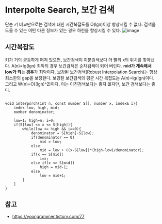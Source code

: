 # Interpolte Search, 보간 검색
단순 키 비교만으로는 검색에 대한 시간복잡도를 O(lgn)이상 향상시킬 수 없다. 검색을 도울 수 있는 어떤 다른 정보가 있는 경우 하한을 향상시킬 수 있다.
![image](https://user-images.githubusercontent.com/74875490/173378756-2efe1cb8-7983-4fc0-9deb-78ab7f7ae8f6.png)<br>

## 시간복잡도
키가 거의 균등하게 퍼져 있으면, 보간검색이 이분검색보다 더 빨리 x의 위치를 찾아낸다.
A(n)=lg(lgn)
최악의 경우 보간검색은 순차검색이 되어 버린다. <b>mid가 계속해서 low가 되는 경우</b>가 최악이다. 보강된 보간검색(Robust Interpolation Search)는 항상 최소한의 gap을 보장한다.
보강된 보간검색의 평균 시간 복잡도는 A(n)=lg(lgn)이다. 그리고 W(n)=O((lgn)^2)이다.
이는 이진검색보다는 좋지 않지만, 보간 검색보다는 좋다.

<pre><code>
void interpsrch(int n, const number S[], number x, index& i){
    index low, high, mid;
    number denominator;

    low=1; high=n; i=0;
    if(S[low] <= x <= S[high]){
        while(low <= high && i==0){
            denominator = S[high]-S[low];
            if(denominator == 0)
                mid = low;
            else
                mid = low + ((x-S[low])*(high-low)/denominator);
            if(x == S[mid])
                i=x;
            else if(x <> S[mid])
                high = mid-1;
            else
                low = mid+1;
        }
    }
}
</code></pre>

## 참고
- https://yoongrammer.tistory.com/77
